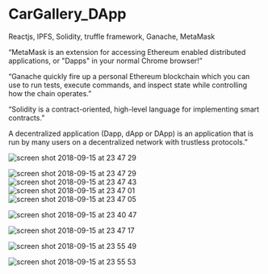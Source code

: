 # CarGallery_DApp
 Reactjs, IPFS, Solidity, truffle framework, Ganache, MetaMask  


“MetaMask is an extension for accessing Ethereum enabled distributed applications, or "Dapps" in your normal Chrome browser!” 


“Ganache quickly fire up a personal Ethereum blockchain which you can use to run tests, execute commands, and inspect state while controlling how the chain operates.”  

“Solidity is a contract-oriented, high-level language for implementing smart contracts.”  

A decentralized application (Dapp, dApp or DApp) is an application that is run by many users on a decentralized network with trustless protocols.” 




![screen shot 2018-09-15 at 23 47 29](https://user-images.githubusercontent.com/32483438/45591513-948a7880-b95d-11e8-8b16-60e9f71b586c.png)

![screen shot 2018-09-15 at 23 47 29](https://user-images.githubusercontent.com/32483438/45591010-fdb6bf80-b94e-11e8-898c-d21051c738de.png)
![screen shot 2018-09-15 at 23 47 43](https://user-images.githubusercontent.com/32483438/45591012-04ddcd80-b94f-11e8-9eb6-1d1e900a6b2c.png)
![screen shot 2018-09-15 at 23 47 01](https://user-images.githubusercontent.com/32483438/45591015-10c98f80-b94f-11e8-85d2-ff99e0f3cb2f.png)
![screen shot 2018-09-15 at 23 47 05](https://user-images.githubusercontent.com/32483438/45591016-10c98f80-b94f-11e8-94f6-f2cc9dc5eded.png)

![screen shot 2018-09-15 at 23 40 47](https://user-images.githubusercontent.com/32483438/45591503-70c73280-b95d-11e8-987c-7fe796877a24.png)

![screen shot 2018-09-15 at 23 47 17](https://user-images.githubusercontent.com/32483438/45591505-715fc900-b95d-11e8-8238-095681962593.png)

![screen shot 2018-09-15 at 23 55 49](https://user-images.githubusercontent.com/32483438/45591509-863c5c80-b95d-11e8-8cdb-4541c4e2e859.png)

![screen shot 2018-09-15 at 23 55 53](https://user-images.githubusercontent.com/32483438/45591094-b6313300-b950-11e8-869b-546247151f9b.png)
